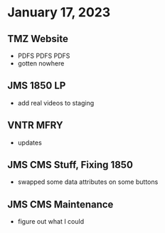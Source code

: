 # January 17, 2023

## TMZ Website
- PDFS PDFS PDFS
- gotten nowhere

## JMS 1850 LP
- add real videos to staging

## VNTR MFRY
- updates

## JMS CMS Stuff, Fixing 1850
- swapped some data attributes on some buttons

## JMS CMS Maintenance
- figure out what I could